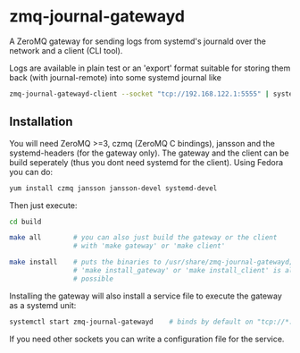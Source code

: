 zmq-journal-gatewayd
====================

A ZeroMQ gateway for sending logs from systemd's journald over the network and a client (CLI tool).

Logs are available in plain test or an 'export' format suitable for storing them back (with journal-remote) into some systemd journal like

```bash
zmq-journal-gatewayd-client --socket "tcp://192.168.122.1:5555" | systemd-journal-remote -o /path/to/some/dir/ -
```


Installation
------------

You will need ZeroMQ >=3, czmq (ZeroMQ C bindings), jansson and the systemd-headers (for the gateway only). The gateway and the client can be build seperately (thus you dont need systemd for the client). Using Fedora you can do:

```bash
yum install czmq jansson jansson-devel systemd-devel
```

Then just execute:

```bash
cd build

make all        # you can also just build the gateway or the client 
                # with 'make gateway' or 'make client' 

make install    # puts the binaries to /usr/share/zmq-journal-gatewayd; 
                # 'make install_gateway' or 'make install_client' is also
                # possible
```

Installing the gateway will also install a service file to execute the gateway as a systemd unit:

```bash
systemctl start zmq-journal-gatewayd    # binds by default on "tcp://*:5555"
```

If you need other sockets you can write a configuration file for the service.


